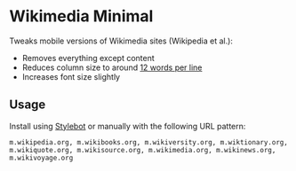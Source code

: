 # Wikimedia Minimal

Tweaks mobile versions of Wikimedia sites (Wikipedia et al.):

* Removes everything except content
* Reduces column size to around [12 words per line][1]
* Increases font size slightly

## Usage

Install using [Stylebot][2] or manually with the following URL pattern:

    m.wikipedia.org, m.wikibooks.org, m.wikiversity.org, m.wiktionary.org,
    m.wikiquote.org, m.wikisource.org, m.wikimedia.org, m.wikinews.org,
    m.wikivoyage.org

  [1]: http://webstyleguide.com/wsg3/7-page-design/6-page-width-line-length.html
  [2]: http://stylebot.me/styles/244
